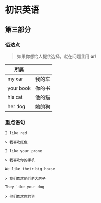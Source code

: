 # 初识英语

## 第三部分

### 语法点

> 如果你想给人提供选择，就在问题里用 **or**!

| 所属      |        |
| --------- | ------ |
| my car    | 我的车 |
| your book | 你的书 |
| his cat   | 他的猫 |
| her dog   | 她的狗 |

### 重点语句

```text
I like red

> 我喜欢红色
```

```text
I like your phone

> 我喜欢你的手机
```

```text
We like their big house

> 我们喜欢他们的大房子
```

```text
They like your dog

> 他们喜欢你的狗
```
